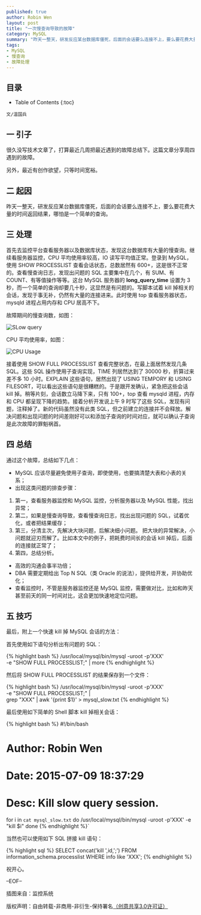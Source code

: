 ```yaml
---
published: true
author: Robin Wen
layout: post
title: "一次慢查询导致的故障"
category: MySQL
summary: "昨天一整天，研发反应某台数据库僵死，后面的会话要么连接不上，要么要花费大量的时间返回结果，哪怕是一个简单的查询。本文记录周四遇到的故障。最后做如下总结：出现这类问题的排查步骤：第一，查看服务器监控和 MySQL 监控，分析服务器以及 MySQL 性能，找出异常；第二，如果是慢查询导致，查看慢查询日志，找出出现问题的 SQL，试着优化，或者把结果缓存；第三，分清主次，先解决大块问题，后解决细小问题。 把大块的异常解决，小问题就迎刃而解了。比如本文中的例子，把耗费时间长的会话 kill 掉后，后面的连接就正常了；第四，总结分析。"
tags: 
- MySQL
- 慢查询
- 故障处理
---
```


## 目录 ##

* Table of Contents
{:toc}

`文/温国兵`

## 一 引子 ##

很久没写技术文章了，打算最近几周把最近遇到的故障总结下。这篇文章分享周四遇到的故障。

另外，最近有创作欲望，只等时间宽裕。

## 二 起因 ##

昨天一整天，研发反应某台数据库僵死，后面的会话要么连接不上，要么要花费大量的时间返回结果，哪怕是一个简单的查询。

## 三 处理 ##

首先去监控平台查看服务器以及数据库状态，发现这台数据库有大量的慢查询。继续看服务器监控，CPU 平均使用率较高，IO 读写平均值正常。登录到 MySQL，使用 SHOW PROCESSLIST 查看会话状态，总数居然有 600+，这是很不正常的。查看慢查询日志，发现出问题的 SQL 主要集中在几个，有 SUM、有 COUNT、有等值操作等等。这台 MySQL 服务器的 **long_query_time** 设置为 3秒，而一个简单的查询却要几十秒，这显然是有问题的。写脚本试着 kill 掉相关的会话，发现于事无补，仍然有大量的连接进来。此时使用 top 查看服务器状态，mysqld 进程占用内存和 CPU 居高不下。

故障期间的慢查询数，如图：

![SLow query](http://i.imgur.com/4IAD2BH.png)

CPU 平均使用率，如图：

![CPU Usage](http://i.imgur.com/dIZdUFk.png)

接着使用 SHOW FULL PROCESSLIST 查看完整状态，在最上面居然发现几条 SQL。这些 SQL 操作使用子查询实现，TIME 列居然达到了 30000 秒，折算过来差不多 10 小时。EXPLAIN 这些语句，居然出现了 USING TEMPORY 和 USING FILESORT，可以看出这些语句是很糟糕的。于是跟开发确认，紧急把这些会话 kill 掉。稍等片刻，会话数立马降下来，只有 100+，top 查看 mysqld 进程，内存和 CPU 都呈现下降的趋势。接着分析开发说上午 9 时写了这些 SQL，发现有问题，注释掉了。新的代码虽然没有此类 SQL，但之前建立的连接并不会释放。解决问题和出现问题的时间差刚好可以和添加子查询的时间对应，就可以确认子查询是此次故障的罪魁祸首。

## 四  总结 ##

通过这个故障，总结如下几点：

* MySQL 应该尽量避免使用子查询，即使使用，也要搞清楚大表和小表的关系；
* 出现这类问题的排查步骤：
1. 第一，查看服务器监控和 MySQL 监控，分析服务器以及 MySQL 性能，找出异常；
2. 第二，如果是慢查询导致，查看慢查询日志，找出出现问题的 SQL，试着优化，或者把结果缓存；
3. 第三，分清主次，先解决大块问题，后解决细小问题。 把大块的异常解决，小问题就迎刃而解了。比如本文中的例子，把耗费时间长的会话 kill 掉后，后面的连接就正常了；
4. 第四，总结分析。
* 高效的沟通会事半功倍；
* DBA 需要定期给出 Top N SQL（类 Oracle 的说法），提供给开发，并协助优化；
* 查看监控时，不管是服务器监控还是 MySQL 监控，需要做对比，比如和昨天甚至前天的同一时间对比，这会更加快速地定位问题。

## 五 技巧 ##

最后，附上一个快速 kill 掉 MySQL 会话的方法：

首先使用如下语句分析出有问题的 SQL：

{% highlight bash %}
/usr/local/mysql/bin/mysql -uroot -p'XXX' \
-e "SHOW FULL PROCESSLIST;" | more
{% endhighlight %}

然后将 SHOW FULL PROCESSLIST 的结果保存到一个文件：

{% highlight bash %}
/usr/local/mysql/bin/mysql -uroot -p'XXX' \
-e "SHOW FULL PROCESSLIST;" | \
grep "XXX" | awk '{print $1}' > mysql_slow.txt
{% endhighlight %}

最后使用如下简单的 Shell 脚本 kill 掉相关会话：

{% highlight bash %}
#!/bin/bash
# Author: Robin Wen
# Date: 2015-07-09 18:37:29
# Desc: Kill slow query session.

for i in `cat mysql_slow.txt`
do
  /usr/local/mysql/bin/mysql -uroot -p'XXX' -e "kill $i"
done
{% endhighlight %}`

当然也可以使用如下 SQL 拼接 kill 语句：

{% highlight sql %}
SELECT concat('kill ',id,';')
FROM information_schema.processlist
WHERE info like 'XXX';
{% endhighlight %}

祝开心。

–EOF–

插图来自：监控系统

版权声明：自由转载-非商用-非衍生-保持署名<a href="http://creativecommons.org/licenses/by-nc-nd/3.0/deed.zh" target="_blank">（创意共享3.0许可证）</a>
